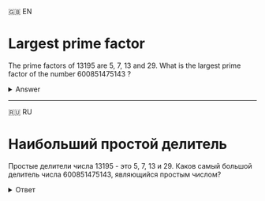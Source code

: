 :uk: EN
# Largest prime factor
The prime factors of 13195 are 5, 7, 13 and 29.
What is the largest prime factor of the number 600851475143 ?

<details>
  <summary>Answer</summary>
  6857
</details>

___

:ru: RU
# Наибольший простой делитель
Простые делители числа 13195 - это 5, 7, 13 и 29.
Каков самый большой делитель числа 600851475143, являющийся простым числом?

<details>
  <summary>Ответ</summary>
  6857
</details>